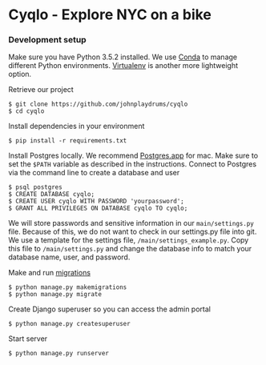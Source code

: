 # Cyqlo - Explore NYC on a bike

### Development setup

Make sure you have Python 3.5.2 installed. We use [Conda](http://conda.pydata.org/docs/index.html) to manage different Python environments. [Virtualenv](https://virtualenv.pypa.io/en/stable/) is another more lightweight option.

Retrieve our project
```
$ git clone https://github.com/johnplaydrums/cyqlo
$ cd cyqlo
```

Install dependencies in your environment
```
$ pip install -r requirements.txt
```

Install Postgres locally. We recommend [Postgres.app](http://postgresapp.com/)
for mac. Make sure to set the `$PATH` variable as described in the instructions.
Connect to Postgres via the command line to create a database and user
```
$ psql postgres
$ CREATE DATABASE cyqlo;
$ CREATE USER cyqlo WITH PASSWORD 'yourpassword';
$ GRANT ALL PRIVILEGES ON DATABASE cyqlo TO cyqlo;
```

We will store passwords and sensitive information in our `main/settings.py` file.
Because of this, we do not want to check in our settings.py file into git.
We use a template for the settings file, `/main/settings_example.py`. Copy this file
to `/main/settings.py` and change the database info to match your database name, user, and password.

Make and run [migrations](https://docs.djangoproject.com/en/1.10/topics/migrations/)
```
$ python manage.py makemigrations
$ python manage.py migrate
```

Create Django superuser so you can access the admin portal
```
$ python manage.py createsuperuser
```

Start server
```
$ python manage.py runserver
```
